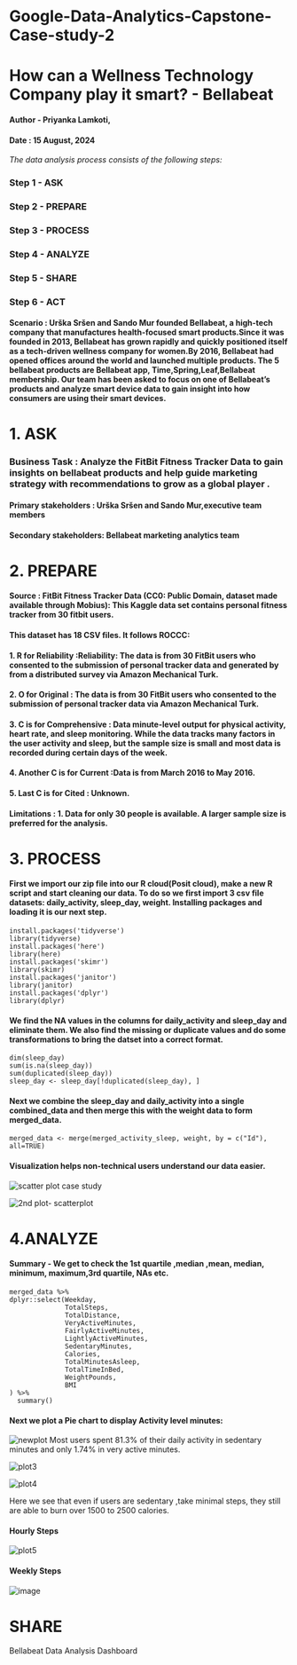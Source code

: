 # Google-Data-Analytics-Capstone-Case-study-2
# How can a Wellness Technology Company play it smart? - Bellabeat
#### Author - Priyanka Lamkoti,
#### Date : 15 August, 2024
_The data analysis process consists of the following steps:_
### Step 1 - ASK 
### Step 2 - PREPARE
### Step 3 - PROCESS
### Step 4 - ANALYZE
### Step 5 - SHARE
### Step 6 - ACT
#### Scenario : Urška Sršen and Sando Mur founded Bellabeat, a high-tech company that manufactures health-focused smart products.Since it was founded in 2013, Bellabeat has grown rapidly and quickly positioned itself as a tech-driven wellness company for women.By 2016, Bellabeat had opened offices around the world and launched multiple products. The 5 bellabeat products are Bellabeat app, Time,Spring,Leaf,Bellabeat membership. Our team has been asked to focus on one of Bellabeat’s products and analyze smart device data to gain insight into how consumers are using their smart devices.
# 1. ASK 
### Business Task : Analyze the FitBit Fitness Tracker Data to gain insights on bellabeat products and help guide marketing strategy with recommendations to grow as a global player .
#### Primary stakeholders : Urška Sršen and Sando Mur,executive team members
#### Secondary stakeholders: Bellabeat marketing analytics team
# 2. PREPARE 
#### Source : FitBit Fitness Tracker Data (CC0: Public Domain, dataset made available through Mobius): This Kaggle data set contains personal fitness tracker from 30 fitbit users.
#### This dataset has 18 CSV files. It follows ROCCC:
#### 1. R for Reliability :Reliability: The data is from 30 FitBit users who consented to the submission of personal tracker data and generated by from a distributed survey via Amazon Mechanical Turk.
#### 2. O for Original : The data is from 30 FitBit users who consented to the submission of personal tracker data via Amazon Mechanical Turk.
#### 3. C is for Comprehensive : Data minute-level output for physical activity, heart rate, and sleep monitoring. While the data tracks many factors in the user activity and sleep, but the sample size is small and most data is recorded during certain days of the week.
#### 4. Another C is for Current :Data is from March 2016 to May 2016.
#### 5. Last C is for Cited : Unknown.
#### Limitations : 1. Data for only 30 people is available. A larger sample size is preferred for the analysis.

# 3. PROCESS
#### First we import our zip file into our R cloud(Posit cloud), make a new R script and start cleaning our data. To do so we first import 3 csv file datasets: daily_activity, sleep_day, weight. Installing packages and loading it is our next step.
```
install.packages('tidyverse')
library(tidyverse)
install.packages('here')
library(here)
install.packages('skimr')
library(skimr)
install.packages('janitor')
library(janitor)
install.packages('dplyr')
library(dplyr)
```
#### We find the NA values in the columns for daily_activity and sleep_day and eliminate them. We also find the missing or duplicate values and do some transformations to bring the datset into a correct format.
```
dim(sleep_day)
sum(is.na(sleep_day))
sum(duplicated(sleep_day))
sleep_day <- sleep_day[!duplicated(sleep_day), ]
```

#### Next we combine the sleep_day and daily_activity into a single combined_data and then merge this with the weight data to form merged_data.
```
merged_data <- merge(merged_activity_sleep, weight, by = c("Id"), all=TRUE)
```
#### Visualization helps non-technical users understand our data easier.
![scatter plot case study](https://github.com/user-attachments/assets/a908b0bb-1454-4c7c-9308-2c0c1fdbb63a)

![2nd plot- scatterplot](https://github.com/user-attachments/assets/ccb371ff-48d8-44ff-ac0a-4ee0bcb11621)

# 4.ANALYZE
#### Summary - We get to check the 1st quartile ,median ,mean, median, minimum, maximum,3rd quartile, NAs etc. 
```
merged_data %>%
dplyr::select(Weekday,
              TotalSteps,
              TotalDistance,
              VeryActiveMinutes,
              FairlyActiveMinutes,
              LightlyActiveMinutes,
              SedentaryMinutes,
              Calories,
              TotalMinutesAsleep,
              TotalTimeInBed,
              WeightPounds,
              BMI
) %>%
  summary()
```
#### Next we plot a Pie chart to display Activity level minutes:
![newplot](https://github.com/user-attachments/assets/b92de514-e3cc-4acc-b676-80136e44c93b)
Most users spent 81.3% of their daily activity in sedentary minutes and only 1.74% in very active minutes.

![plot3](https://github.com/user-attachments/assets/80859e9c-815c-4df8-a8e9-4103537bd94f)

![plot4](https://github.com/user-attachments/assets/dd2dc830-6264-468b-892a-3464f9fe00a0)

Here we see that even if users are sedentary ,take minimal steps, they still are able to burn over 1500 to 2500 calories.

#### Hourly Steps
![plot5](https://github.com/user-attachments/assets/d502b331-fa31-4485-a8f5-6c7ee030d50c)
#### Weekly Steps
![image](https://github.com/user-attachments/assets/3c9f0938-28da-4865-be5b-22f411bacc10)

# SHARE
Bellabeat Data Analysis Dashboard









